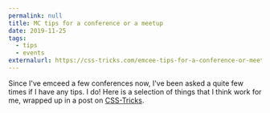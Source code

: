 ```yaml
---
permalink: null
title: MC tips for a conference or a meetup
date: 2019-11-25
tags:
  - tips
  - events
externalurl: https://css-tricks.com/emcee-tips-for-a-conference-or-meetup/
---
```


Since I've emceed a few conferences now, I've been asked a quite few times if I have any tips. I do! Here is a selection of things that I think work for me, wrapped up in a post on [CSS-Tricks](https://css-tricks.com/emcee-tips-for-a-conference-or-meetup/).
